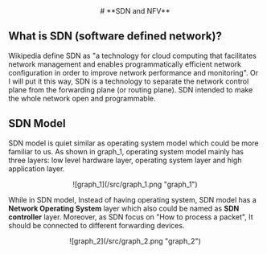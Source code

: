 <div align=center># **SDN and NFV**</div>

## What is SDN (software defined network)?
Wikipedia define SDN as "a technology for cloud computing that facilitates network management and enables programmatically efficient network configuration in order to improve network performance and monitoring". Or I will put it this way, SDN is a technology to separate the network control plane from the forwarding plane (or routing plane). SDN intended to make the whole network open and programmable.

## SDN Model
SDN model is quiet similar as operating system model which could be more familiar to us. As shown in graph_1, operating system model mainly has three layers: low level hardware layer, operating system layer and high application layer. 

<div align=center>![graph_1](/src/graph_1.png "graph_1")</div>

While in SDN model, Instead of having operating system, SDN model has a **Network Operating System** layer which also could be named as **SDN controller** layer. Moreover, as SDN focus on "How to process a packet", It should be connected to different forwarding devices. 

<div align=center>![graph_2](/src/graph_2.png "graph_2")</div>